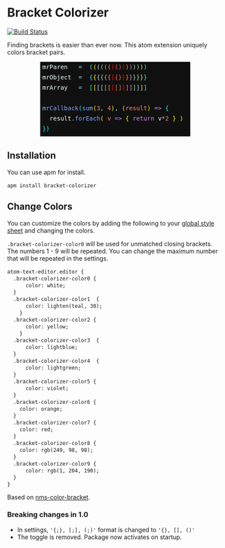 # Bracket Colorizer

[![Build Status](https://travis-ci.org/vn-ki/bracket-colorizer.svg?branch=master)](https://travis-ci.org/vn-ki/bracket-colorizer)

Finding brackets is easier than ever now. This atom extension uniquely colors bracket pairs.

<p align="center">
<img src=".github/screenshot1.png" alt="Screenshot">
</p>

## Installation

You can use apm for install.

```
apm install bracket-colorizer
```

## Change Colors

You can customize the colors by adding the following to your [global style sheet](https://flight-manual.atom.io/using-atom/sections/basic-customization/#style-tweaks) and changing the colors.

`.bracket-colorizer-color0` will be used for unmatched closing brackets.
 The numbers 1 - 9 will be repeated. You can change the maximum number that will be repeated in the settings.

```less
atom-text-editor.editor {
  .bracket-colorizer-color0 {
      color: white;
  }
  .bracket-colorizer-color1  {
      color: lighten(teal, 30);
    }
  .bracket-colorizer-color2 {
      color: yellow;
    }
  .bracket-colorizer-color3  {
      color: lightblue;
  }
  .bracket-colorizer-color4  {
      color: lightgreen;
  }
  .bracket-colorizer-color5 {
      color: violet;
  }
  .bracket-colorizer-color6 {
    color: orange;
  }
  .bracket-colorizer-color7 {
    color: red;
  }
  .bracket-colorizer-color8 {
    color: rgb(249, 98, 98);
  }
  .bracket-colorizer-color9 {
      color: rgb(1, 204, 190);
  }
}
```



Based on [nms-color-bracket](https://github.com/nmscholl/nms-color-bracket).

### Breaking changes in 1.0

- In settings, `'{;}, [;], (;)'` format is changed to `'{}, [], ()'`
- The toggle is removed. Package now activates on startup.
